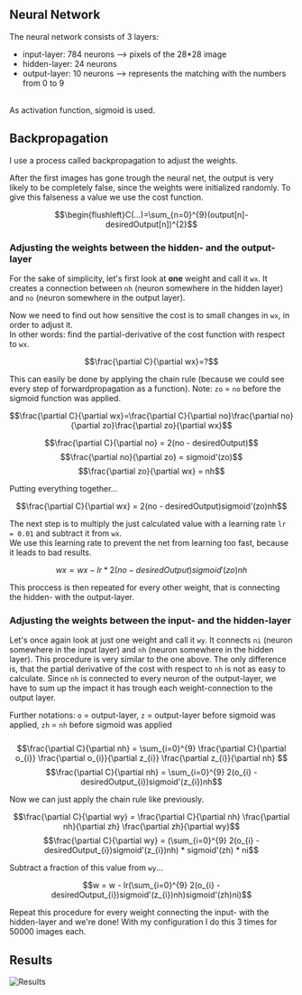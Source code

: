 ## Neural Network
The neural network consists of 3 layers:
+ input-layer: 784 neurons  --> pixels of the 28\*28 image
+ hidden-layer: 24 neurons
+ output-layer: 10 neurons  --> represents the matching with the numbers from 0 to 9
<br/> 
As activation function, sigmoid is used.

## Backpropagation
I use a process called backpropagation to adjust the weights.

After the first images has gone trough the neural net, the output is very likely to be completely false, since the weights were initialized randomly.
To give this falseness a value we use the cost function.

$$\begin{flushleft}C(...)=\sum_{n=0}^{9}(output[n]-desiredOutput[n])^{2}$$
### Adjusting the weights between the hidden- and the output-layer

For the sake of simplicity, let's first look at **one** weight and call it `wx`. It creates a connection between `nh` (neuron somewhere in the hidden layer) and `no` (neuron somewhere in the output layer).<br/>

Now we need to find out how sensitive the cost is to small changes in `wx`, in order to adjust it. <br/>
In other words: find the partial-derivative of the cost function with respect to `wx`.<br/>

$$\frac{\partial C}{\partial wx}=?$$
 
This can easily be done by applying the chain rule (because we could see every step of forwardpropagation as a function). Note: `zo` = `no` before the sigmoid function was applied.<br/>

$$\frac{\partial C}{\partial wx}=\frac{\partial C}{\partial no}\frac{\partial no}{\partial zo}\frac{\partial zo}{\partial wx}$$

$$\frac{\partial C}{\partial no} = 2(no - desiredOutput)$$
$$\frac{\partial no}{\partial zo} = sigmoid'(zo)$$
$$\frac{\partial zo}{\partial wx} = nh$$

Putting everything together...

$$\frac{\partial C}{\partial wx} = 2(no - desiredOutput)sigmoid'(zo)nh$$

The next step is to multiply the just calculated value with a learning rate `lr = 0.01` and subtract it from `wx`. <br/>
We use this learning rate to prevent the net from learning too fast, because it leads to bad results.


$$wx = wx - lr * 2(no - desiredOutput)sigmoid'(zo)nh$$

This proccess is then repeated for every other weight, that is connecting the hidden- with the output-layer.

### Adjusting the weights between the input- and the hidden-layer
Let's once again look at just one weight and call it `wy`. It connects `ni` (neuron somewhere in the input layer) and `nh` (neuron somewhere in the hidden layer).
This procedure is very similar to the one above. The only difference is, that the partial derivative of the cost with respect to `nh` is not as easy to calculate. Since `nh` is connected to every neuron of the output-layer, we have to sum up the impact it has trough each weight-connection to the output layer.

Further notations: `o` = output-layer, `z` = output-layer before sigmoid was applied, `zh` = `nh` before sigmoid was applied <br/><br/>
$$\frac{\partial C}{\partial nh} =  \sum_{i=0}^{9} \frac{\partial C}{\partial o_{i}} \frac{\partial o_{i}}{\partial z_{i}} \frac{\partial z_{i}}{\partial nh} $$
$$\frac{\partial C}{\partial nh} = \sum_{i=0}^{9} 2(o_{i} - desiredOutput_{i})sigmoid'(z_{i})nh$$

Now we can just apply the chain rule like previously. <br/>


$$\frac{\partial C}{\partial wy} = \frac{\partial C}{\partial nh} \frac{\partial nh}{\partial zh} \frac{\partial zh}{\partial wy}$$
$$\frac{\partial C}{\partial wy} = (\sum_{i=0}^{9} 2(o_{i} - desiredOutput_{i})sigmoid'(z_{i})nh) * sigmoid'(zh) * ni$$

Subtract a fraction of this value from `wy`... 

$$w = w - lr(\sum_{i=0}^{9} 2(o_{i} - desiredOutput_{i})sigmoid'(z_{i})nh)sigmoid'(zh)ni)$$

Repeat this procedure for every weight connecting the input- with the hidden-layer and we're done!
With my configuration I do this 3 times for 50000 images each.

## Results
![Results](https://drive.google.com/uc?export=view&id=1CB1EgtA3UfGmTb0EVjMIlMqYsjTvuqwR)




